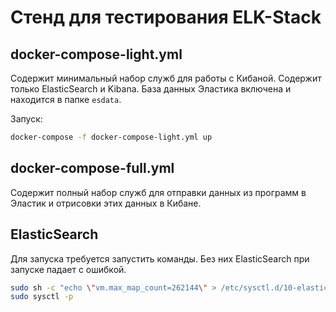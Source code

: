 # Стенд для тестирования ELK-Stack

## docker-compose-light.yml

Содержит минимальный набор служб для работы с Кибаной. Содержит только ElasticSearch и Kibana.
База данных Эластика включена и находится в папке `esdata`.

Запуск:
```bash
docker-compose -f docker-compose-light.yml up
```

## docker-compose-full.yml

Содержит полный набор служб для отправки данных из программ в Эластик и отрисовки этих данных в
Кибане.

## ElasticSearch

Для запуска требуется запустить команды. Без них ElasticSearch при запуске падает
с ошибкой.
```bash
sudo sh -c "echo \"vm.max_map_count=262144\" > /etc/sysctl.d/10-elasticsearch.conf"
sudo sysctl -p
```
